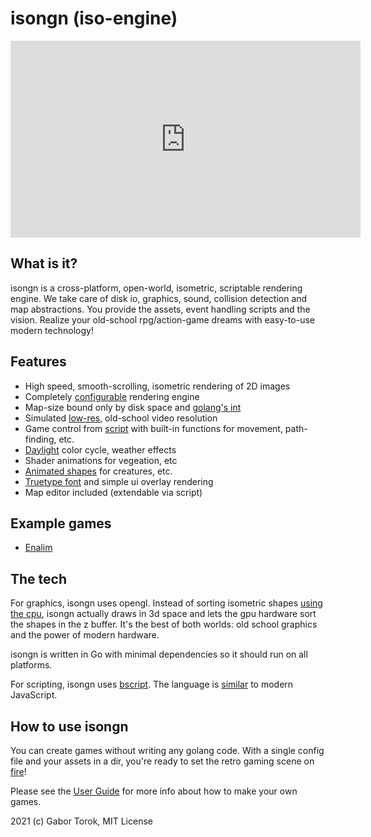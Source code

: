 # isongn (iso-engine)

<iframe width="560" height="315" src="https://www.youtube.com/embed/lR5bW-GWPvs" title="YouTube video player" frameborder="0" allow="accelerometer; autoplay; clipboard-write; encrypted-media; gyroscope; picture-in-picture" allowfullscreen></iframe>

## What is it?

isongn is a cross-platform, open-world, isometric, scriptable rendering engine. We take care of disk io, graphics, sound, collision detection and map abstractions. You provide the assets, event handling scripts and the vision. Realize your old-school rpg/action-game dreams with easy-to-use modern technology!

## Features
- High speed, smooth-scrolling, isometric rendering of 2D images
- Completely [configurable](https://github.com/uzudil/enalim/blob/main/config.json#L51) rendering engine
- Map-size bound only by disk space and [golang's int](https://yourbasic.org/golang/max-min-int-uint/)
- Simulated [low-res](https://github.com/uzudil/enalim/blob/main/config.json#L12), old-school video resolution
- Game control from [script](https://github.com/uzudil/bscript) with built-in functions for movement, path-finding, etc.
- [Daylight](https://github.com/uzudil/enalim/blob/main/config.json#L22) color cycle, weather effects
- Shader animations for vegeation, etc
- [Animated shapes](https://github.com/uzudil/enalim/blob/main/config.json#L354) for creatures, etc.
- [Truetype font](https://github.com/uzudil/enalim/blob/main/config.json#L13) and simple ui overlay rendering
- Map editor included (extendable via script)

## Example games
- [Enalim](https://github.com/uzudil/enalim)

## The tech

For graphics, isongn uses opengl. Instead of sorting isometric shapes [using the cpu](https://shaunlebron.github.io/IsometricBlocks/), isongn actually draws in 3d space and lets the gpu hardware sort the shapes in the z buffer. It's the best of both worlds: old school graphics and the power of modern hardware.

isongn is written in Go with minimal dependencies so it should run on all platforms.

For scripting, isongn uses [bscript](https://github.com/uzudil/bscript). The language is [similar](https://github.com/uzudil/benji4000/wiki/LanguageFeatures) to modern JavaScript.

## How to use isongn

You can create games without writing any golang code. With a single config file and your assets in a dir, you're ready to set the retro gaming scene on [fire](https://uzudil.itch.io/the-curse-of-svaltfen)!

Please see the [User Guide](https://github.com/uzudil/isongn/wiki/Isongn-User-Guide) for more info about how to make your own games.

2021 (c) Gabor Torok, MIT License